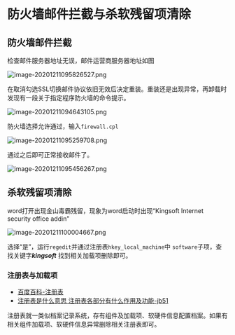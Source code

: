 # 防火墙邮件拦截与杀软残留项清除

## 防火墙邮件拦截

检查邮件服务器地址无误，邮件运营商服务器地址如图

![image-20201211095826527.png](https://i.loli.net/2020/12/11/YMTcCpUqZehwykd.png)



在取消勾选SSL切换邮件协议依旧无效后决定重装。重装还是出现异常，再卸载时发现有一段关于指定程序防火墙的命令提示。

![image-20201211094643105.png](https://i.loli.net/2020/12/11/hoZEABmzDfre7Tx.png)

防火墙选择允许通过，输入`firewall.cpl`

![image-20201211095259708.png](https://i.loli.net/2020/12/11/wKJmGRYvgtkMEun.png)

通过之后即可正常接收邮件了。

![image-20201211095456267.png](https://i.loli.net/2020/12/11/zrCRWf6vqs8Sdtx.png)

## 杀软残留项清除

word打开出现金山毒霸残留，现象为word启动时出现“Kingsoft Internet security office addin”

![image-20201211100004667.png](https://i.loli.net/2020/12/11/XPzN6f8bOElQmtA.png)

选择“是”，运行`regedit`并通过注册表`hkey_local_machine`中 `software`子项，查找关键字***kingsoft*** 找到相关加载项删除即可。

### 注册表与加载项

* [百度百科-注册表](https://baike.baidu.com/item/%E6%B3%A8%E5%86%8C%E8%A1%A8%E7%BC%96%E8%BE%91%E5%99%A8/501083?fr=aladdin)
* [注册表是什么意思 注册表各部分有什么作用及功能-jb51](https://www.jb51.net/diannaojichu/172234.html)

注册表就一类似档案记录系统，存有组件及加载项、软硬件信息配置档案。如果有相关组件加载项、软硬件信息异常删除相关注册表即可。